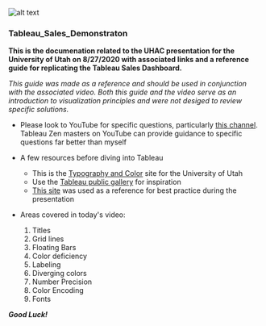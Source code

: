 ![alt text](https://images.app.goo.gl/a2UseFUQRdmoUByQA)

### Tableau_Sales_Demonstraton

**This is the documenation related to the UHAC presentation for the University of Utah on 8/27/2020 with associated links and a reference guide for replicating the Tableau Sales Dashboard.**

*This guide was made as a reference and should be used in conjunction with the associated video. Both this guide and the video serve as an introduction to visualization principles and were not desiged to review specific solutions.*

- Please look to YouTube for specific questions, particularly [this channel](https://www.youtube.com/user/kriebela). Tableau Zen masters on YouTube can provide guidance to specific questions far better than myself

-	A few resources before diving into Tableau
    - This is the [Typography and Color](https://healthcare.utah.edu/brand-and-style-guide/typography-color.php) site for the University of Utah
    - Use the [Tableau public gallery](https://public.tableau.com/en-us/gallery/?tab=viz-of-the-day&type=viz-of-the-day) for inspiration
    - [This site](https://public.tableau.com/profile/kevin.flerlage#!/vizhome/SimpleStepsforBetterDesign/TitlePage?publish=yes) was used as a reference for best practice during the presentation

- Areas covered in today's video:
  1. Titles
  2. Grid lines
  7. Floating Bars
  9. Color deficiency
  14. Labeling
  18. Diverging colors
  20. Number Precision
  21. Color Encoding
  25. Fonts

***Good Luck!***
